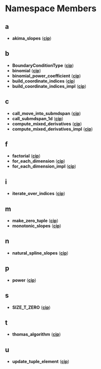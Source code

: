 
# Namespace Members



## a

* **akima\_slopes** ([**cip**](namespacecip.md))


## b

* **BoundaryConditionType** ([**cip**](namespacecip.md))
* **binomial** ([**cip**](namespacecip.md))
* **binomial\_power\_coefficient** ([**cip**](namespacecip.md))
* **build\_coordinate\_indices** ([**cip**](namespacecip.md))
* **build\_coordinate\_indices\_impl** ([**cip**](namespacecip.md))


## c

* **call\_move\_into\_submdspan** ([**cip**](namespacecip.md))
* **call\_submdspan\_1d** ([**cip**](namespacecip.md))
* **compute\_mixed\_derivatives** ([**cip**](namespacecip.md))
* **compute\_mixed\_derivatives\_impl** ([**cip**](namespacecip.md))


## f

* **factorial** ([**cip**](namespacecip.md))
* **for\_each\_dimension** ([**cip**](namespacecip.md))
* **for\_each\_dimension\_impl** ([**cip**](namespacecip.md))


## i

* **iterate\_over\_indices** ([**cip**](namespacecip.md))


## m

* **make\_zero\_tuple** ([**cip**](namespacecip.md))
* **monotonic\_slopes** ([**cip**](namespacecip.md))


## n

* **natural\_spline\_slopes** ([**cip**](namespacecip.md))


## p

* **power** ([**cip**](namespacecip.md))


## s

* **SIZE\_T\_ZERO** ([**cip**](namespacecip.md))


## t

* **thomas\_algorithm** ([**cip**](namespacecip.md))


## u

* **update\_tuple\_element** ([**cip**](namespacecip.md))





